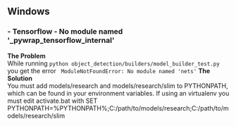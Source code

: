 ## Windows
### - Tensorflow - No module named '_pywrap_tensorflow_internal'
**The Problem** <br>
While running `python object_detection/builders/model_builder_test.py` you get the error `
ModuleNotFoundError: No module named 'nets'` 
**The Solution** <br>
You must add models/research and models/research/slim to PYTHONPATH, which can be found in your environment variables. If using an virtualenv you must edit activate.bat with SET PYTHONPATH=%PYTHONPATH%;C:/path/to/models/research;C:/path/to/models/research/slim
